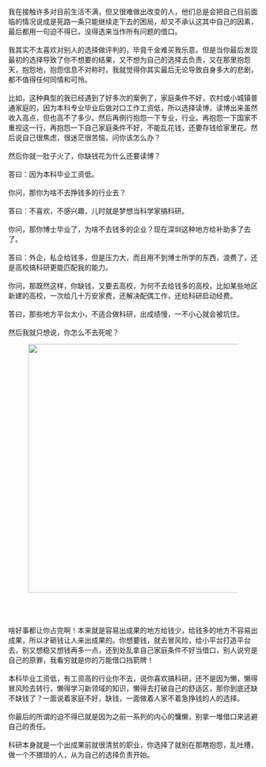 我在接触许多对目前生活不满，但又很难做出改变的人，他们总是会把自己目前面临的情况说成是死路一条只能继续走下去的困局，却又不承认这其中自己的因素，最后都用一句迫不得已，没得选来当作所有问题的借口。<br><br>我其实不太喜欢对别人的选择做评判的，毕竟千金难买我乐意。但是当你最后发现最初的选择导致了你不想要的结果，又不想为自己的选择去负责，又在那里抱怨天，抱怨地，抱怨信息不对称时，我就觉得你其实最后无论导致自身多大的悲剧，都不值得任何同情和可怜。<br><br>比如，这种典型的我已经遇到了好多次的案例了，家庭条件不好，农村或小城镇普通家庭的，因为本科专业毕业后做对口工作工资低，所以选择读博，读博出来虽然收入高点，但也高不了多少。然后再例行抱怨一下专业，行业。再抱怨一下国家不重视这一行，再抱怨一下自己家庭条件不好，不能乱花钱，还要存钱给家里花。然后说自己很焦虑，很迷茫很苦恼，问你该怎么办？<br><br>然后你就一肚子火了，你缺钱花为什么还要读博？<br><br>答曰：因为本科毕业工资低。<br><br>你问，那你为啥不去挣钱多的行业去？<br><br>答曰：不喜欢，不感兴趣，儿时就是梦想当科学家搞科研。<br><br>你问，那你博士毕业了，为啥不去钱多的企业？现在深圳这种地方给补助多了去了。<br><br>答曰：外企，私企给钱多，但是压力大，而且用不到博士所学的东西，浪费了，还是高校搞科研更能匹配我的能力。<br><br>你问，那既然这样，你缺钱，又要去高校，为何不去给钱多的高校，比如某些地区新建的高校，一次给几十万安家费，还解决配偶工作，还给科研启动经费。<br><br>答曰，那些地方平台太小，不适合做科研，出成绩慢，一不小心就会被坑住。<br><br>然后我就只想说，你怎么不去死呢？<figure><img data-rawheight="314" src="https://pic1.zhimg.com/v2-67e9987331b5a14c813c994c84352bc8_b.jpg" data-rawwidth="502" class="origin_image zh-lightbox-thumb" width="502" data-original="https://pic1.zhimg.com/v2-67e9987331b5a14c813c994c84352bc8_r.jpg"></figure><br><br><br>啥好事都让你占完啊！本来就是容易出成果的地方给钱少，给钱多的地方不容易出成果，所以才砸钱让人来出成果的。你想要钱，就去冒风险，给小平台打造平台去，别又想稳又想钱再多一点，还到处乱拿自己家庭条件不好当借口，别人说穷是自己的原罪，我看穷就是你的万能借口挡箭牌！<br><br>本科毕业工资低，有工资高的行业你不去，说你喜欢搞科研，还不是因为懒，懒得冒风险去转行，懒得学习新领域的知识，懒得去打破自己的舒适区，那你到底还缺不缺钱了？一面说着家庭不好，缺钱，一面做着人家不着急挣钱的人的选择。<br><br>你最后的所谓的迫不得已就是因为之前一系列的内心的慵懒，别拿一堆借口来逃避自己的责任。<br><br>科研本身就是一个出成果前就很清贫的职业，你选择了就别在那瞎抱怨，乱吐槽，做一个不猥琐的人，从为自己的选择负责开始。